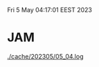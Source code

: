 Fri  5 May 04:17:01 EEST 2023
# JAM
<a href='./cache/202305/05_04.log'>./cache/202305/05_04.log</a>
